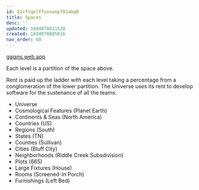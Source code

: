 ```yaml
---
id: b1vftqelffxoswnp70zabq0
title: Spaces
desc: ''
updated: 1694078811520
created: 1694070085016
nav_order: 60
---
```

[gaians.web.app](http://gaians.web.app)

Each level is a partition of the space above.

Rent is paid up the ladder with each level taking a percentage from a conglomeration of the lower partition. The Universe uses its rent to develop software for the sustenance of all the teams.

* Universe
* Cosmological Features (Planet Earth)
* Continents & Seas (North America)
* Countries (US)
* Regions (South)
* States (TN)
* Counties (Sullivan)
* Cities (Bluff City)
* Neighborhoods (Riddle Creek Subsdivision)
* Plots (665)
* Large Fixtures (House)
* Rooms (Screened-In Porch)
* Furnishings (Left Bed)
